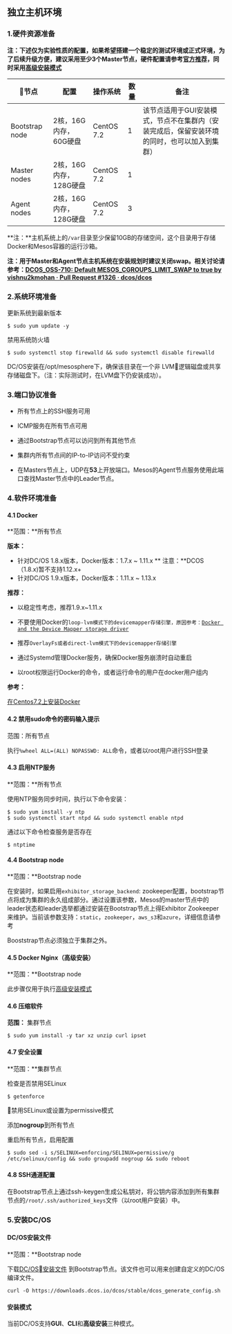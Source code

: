 ## 独立主机环境

### 1.硬件资源准备

**注：下述仅为实验性质的配置，如果希望搭建一个稳定的测试环境或正式环境，为了后续升级方便，建议采用至少3个Master节点，硬件配置请参考[官方推荐](https://dcos.io/docs/1.9/administration/installing/custom/system-requirements/)，同时采用[高级安装模式](/dcos-install-by-advanced-mode.md)**

| 节点 | 配置 | 操作系统 | 数量 | 备注 |
| --- | --- | --- | --- | --- |
| Bootstrap node | 2核，16G内存，60G硬盘 | CentOS 7.2 | 1 | 该节点适用于GUI安装模式，节点不在集群内（安装完成后，保留安装环境的同时，也可以加入到集群） |
| Master nodes | 2核，16G内存，128G硬盘 | CentOS 7.2 | 1 |  |
| Agent nodes | 2核，16G内存，128G硬盘 | CentOS 7.2 | 3 |  |

**注：**主机系统上的`/var`目录至少保留10GB的存储空间，这个目录用于存储Docker和Mesos容器的运行沙箱。

**注：用于Master和Agent节点主机系统在安装规划时建议关闭swap。相关讨论请参考：[DCOS_OSS-710: Default MESOS_CGROUPS_LIMIT_SWAP to true by vishnu2kmohan · Pull Request #1326 · dcos/dcos](https://github.com/dcos/dcos/pull/1326)**

### 2.系统环境准备

更新系统到最新版本

```
$ sudo yum update -y
```

禁用系统防火墙

```
$ sudo systemctl stop firewalld && sudo systemctl disable firewalld
```

DC/OS安装在/opt/mesosphere下，确保该目录在一个非 LVM逻辑磁盘或共享存储磁盘下。（注：实际测试时，在LVM盘下仍安装成功）。

### 3.端口协议准备

* 所有节点上的SSH服务可用

* ICMP服务在所有节点可用

* 通过Bootstrap节点可以访问到所有其他节点

* 集群内所有节点间的IP-to-IP访问不受约束

* 在Masters节点上，UDP在**53**上开放端口。Mesos的Agent节点服务使用此端口查找Master节点中的Leader节点。


### 4.软件环境准备

#### 4.1 Docker

**范围：**所有节点

**版本：**
- 针对DC/OS 1.8.x版本，Docker版本：1.7.x ~ 1.11.x ** 注意：**DCOS（1.8.x)暂不支持1.12.x+
- 针对DC/OS 1.9.x版本，Docker版本：1.11.x ~ 1.13.x

**推荐：**

* 以稳定性考虑，推荐1.9.x~1.11.x

* 不要使用Docker的`loop-lvm模式下的devicemapper存储引擎，原因参考：`[`Docker and the Device Mapper storage driver`](https://docs.docker.com/engine/userguide/storagedriver/device-mapper-driver/)

* 推荐`OverlayFs或者direct-lvm模式下的devicemapper存储引擎`

* 通过Systemd管理Docker服务，确保Docker服务崩溃时自动重启

* 以root权限运行Docker的命令，或者运行命令的用户在docker用户组内


**参考：**

[在Centos7.2上安装Docker](/dcos-install-docker-on-centos.md)

#### 4.2 禁用sudo命令的密码输入提示

范围：所有节点

执行`%wheel ALL=(ALL) NOPASSWD: ALL`命令，或者以root用户进行SSH登录

#### 4.3 启用NTP服务

**范围：**所有节点

使用NTP服务同步时间，执行以下命令安装：

```
$ sudo yum install -y ntp
$ sudo systemctl start ntpd && sudo systemctl enable ntpd
```

通过以下命令检查服务是否存在

```
$ ntptime
```

#### 4.4 Bootstrap node

**范围：**Bootstrap node

在安装时，如果启用`exhibitor_storage_backend`: zookeeper配置，bootstrap节点将成为集群的永久组成部分。通过设置该参数，Mesos的master节点中的leader状态和leader选举都通过安装在Bootstrap节点上得Exhibitor Zookeeper来维护。当前该参数支持：`static`，`zookeeper`，`aws_s3`和`azure`，详细信息请参考

Booststrap节点必须独立于集群之外。

#### 4.5 Docker Nginx（高级安装）

**范围：**Bootstrap node

此步骤仅用于执行[高级安装模式](https://dcos.io/docs/1.8/administration/installing/custom/advanced/)

#### 4.6 压缩软件

**范围：** 集群节点

```
$ sudo yum install -y tar xz unzip curl ipset
```

#### 4.7 安全设置

**范围：**集群节点

检查是否禁用SELinux

```
$ getenforce
```

禁用SELinux或设置为permissive模式

添加**nogroup**到所有节点

重启所有节点，启用配置

```
$ sudo sed -i s/SELINUX=enforcing/SELINUX=permissive/g /etc/selinux/config && sudo groupadd nogroup && sudo reboot
```

#### 4.8 SSH通道配置

在Bootstrap节点上通过ssh-keygen生成公私钥对，将公钥内容添加到所有集群节点的`/root/.ssh/authorized_keys`文件（以root用户安装）中。

### 5.安装DC/OS

#### DC/OS安装文件

**范围：**Bootstrap node

下载[DC/OS安装文件](https://downloads.dcos.io/dcos/stable/dcos_generate_config.sh) 到Bootstrap节点。该文件也可以用来创建自定义的DC/OS编译文件。

```
curl -O https://downloads.dcos.io/dcos/stable/dcos_generate_config.sh
```

#### 安装模式

当前DC/OS支持**GUI**、**CLI**和**高级安装**三种模式。

